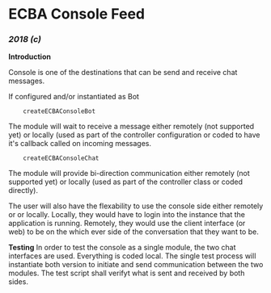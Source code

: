 # ECBA Console Feed

### *2018 (c)*

**Introduction**

Console is one of the destinations that can be send and receive chat messages.

If configured and/or instantiated as Bot
```
    createECBAConsoleBot
```
The module will wait to receive a message either remotely (not supported yet) or
locally (used as part of the controller configuration or coded to have it's callback
called on incoming messages.

```
    createECBAConsoleChat
```
The module will provide bi-direction communication either remotely (not supported yet) or
locally (used as part of the controller class or coded directly).

The user will also have the flexability to use the console side either remotely or
or locally.  Locally, they would have to login into the instance that the application
is running.  Remotely, they would use the client interface (or web) to be on the
which ever side of the conversation that they want to be.

**Testing**
In order to test the console as a single module, the two chat interfaces are used.
Everything is coded local.  The single test process will instantiate both version
to initiate and send communication between the two modules.  The test script shall
verifyt what is sent and received by both sides.
